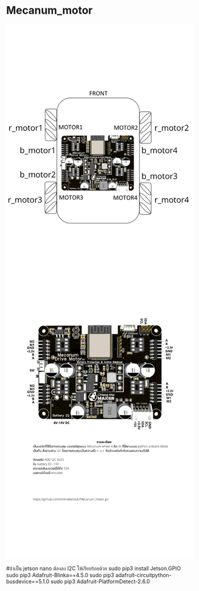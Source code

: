# Mecanum_motor
<img src="1.png"/>
<img src="2.png"/>

#ถ้าเป็น jetson nano ต้องลง I2C ให้เรียบร้อยด้วย
sudo pip3 install Jetson.GPIO
sudo pip3 Adafruit-Blinka==4.5.0
sudo pip3 adafruit-circuitpython-busdevice==5.1.0
sudo pip3 Adafruit-PlatformDetect-2.6.0
